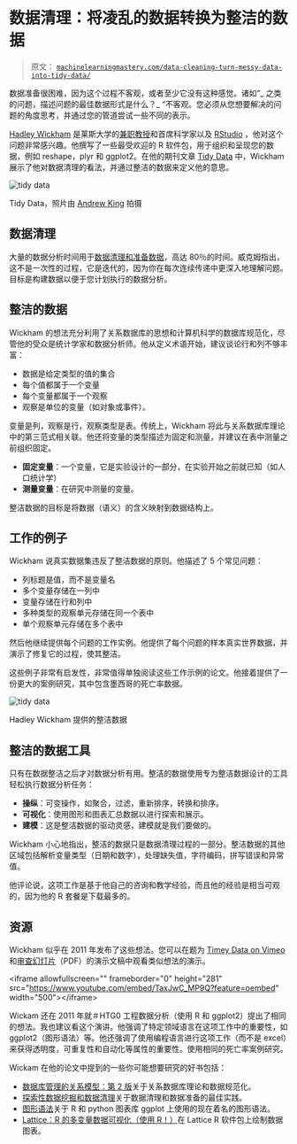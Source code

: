 # 数据清理：将凌乱的数据转换为整洁的数据

> 原文： [`machinelearningmastery.com/data-cleaning-turn-messy-data-into-tidy-data/`](https://machinelearningmastery.com/data-cleaning-turn-messy-data-into-tidy-data/)

数据准备很困难，因为这个过程不客观，或者至少它没有这种感觉。诸如“_ 之类的问题，描述问题的最佳数据形式是什么？_ “不客观。您必须从您想要解决的问题的角度思考，并通过您的管道尝试一些不同的表示。

[Hadley Wickham](http://had.co.nz) 是莱斯大学的[兼职教授](http://www.linkedin.com/pub/hadley-wickham/13/9b6/31)和首席科学家以及 [RStudio](https://www.rstudio.com/) ，他对这个问题非常感兴趣。他撰写了一些最受欢迎的 R 软件包，用于组织和呈现您的数据，例如 reshape，plyr 和 ggplot2。在他的期刊文章 [Tidy Data](http://vita.had.co.nz/papers/tidy-data.pdf) 中，Wickham 展示了他对数据清理的看法，并通过整洁的数据来定义他的意思。

![tidy data](https://3qeqpr26caki16dnhd19sv6by6v-wpengine.netdna-ssl.com/wp-content/uploads/2014/05/tidy-data.jpg)

Tidy Data，照片由 [Andrew King](https://www.flickr.com/photos/watt_dabney/5514730517) 拍摄

## 数据清理

大量的数据分析时间用于[数据清理和准备数据](http://en.wikipedia.org/wiki/Data_cleansing)，高达 80％的时间。威克姆指出，这不是一次性的过程，它是迭代的，因为你在每次连续传递中更深入地理解问题。目标是构建数据以便于您计划执行的数据分析。

## 整洁的数据

Wickham 的想法充分利用了关系数据库的思想和计算机科学的数据库规范化，尽管他的受众是统计学家和数据分析师。他从定义术语开始，建议谈论行和列不够丰富：

*   数据是给定类型的值的集合
*   每个值都属于一个变量
*   每个变量都属于一个观察
*   观察是单位的变量（如对象或事件）。

变量是列，观察是行，观察类型是表。传统上，Wickham 将此与关系数据库理论中的第三范式相关联。他还将变量的类型描述为固定和测量，并建议在表中测量之前组织固定。

*   **固定变量**：一个变量，它是实验设计的一部分，在实验开始之前就已知（如人口统计学）
*   **测量变量**：在研究中测量的变量。

整洁数据的目标是将数据（语义）的含义映射到数据结构上。

## 工作的例子

Wickham 说真实数据集违反了整洁数据的原则。他描述了 5 个常见问题：

*   列标题是值，而不是变量名
*   多个变量存储在一列中
*   变量存储在行和列中
*   多种类型的观察单元存储在同一个表中
*   单个观察单元存储在多个表中

然后他继续提供每个问题的工作实例。他提供了每个问题的样本真实世界数据，并演示了修复它的过程，使其整洁。

这些例子非常有启发性，非常值得单独阅读这些工作示例的论文。他接着提供了一份更大的案例研究，其中包含墨西哥的死亡率数据。

![tidy data](https://3qeqpr26caki16dnhd19sv6by6v-wpengine.netdna-ssl.com/wp-content/uploads/2014/05/tidy-data.png)

Hadley Wickham 提供的整洁数据

## 整洁的数据工具

只有在数据整洁之后才对数据分析有用。整洁的数据使用专为整洁数据设计的工具轻松执行数据分析任务：

*   **操纵**：可变操作，如聚合，过滤，重新排序，转换和排序。
*   **可视化**：使用图形和图表汇总数据以进行探索和展示。
*   **建模**：这是整洁数据的驱动灵感，建模就是我们要做的。

Wickham 小心地指出，整洁的数据只是数据清理过程的一部分。整洁数据的其他区域包括解析变量类型（日期和数字），处理缺失值，字符编码，拼写错误和异常值。

他评论说，这项工作是基于他自己的咨询和教学经验，而且他的经验是相当可观的，因为他的 R 套餐是下载最多的。

## 资源

Wickham 似乎在 2011 年发布了这些想法。您可以在题为 [Timey Data on Vimeo](http://vimeo.com/33727555) 和[审查幻灯片](http://stat405.had.co.nz/lectures/18-tidy-data.pdf)（PDF）的演示文稿中观看类似想法的演示。

&lt;iframe allowfullscreen="" frameborder="0" height="281" src="https://www.youtube.com/embed/TaxJwC_MP9Q?feature=oembed" width="500"&gt;&lt;/iframe&gt;

Wickam 还在 2011 年就＃HTG0 工程数据分析（使用 R 和 ggplot2）提出了相同的想法。我也建议看这个演讲。他强调了特定领域语言在这项工作中的重要性，如 ggplot2（图形语法）等。他还强调了使用编程语言进行这项工作（而不是 excel）来获得透明度，可重复性和自动化等属性的重要性。使用相同的死亡率案例研究。

Wickam 在他的论文中提到的一些你可能想要研究的好书包括：

*   [数据库管理的关系模型：第 2 版](http://www.amazon.com/dp/0201141922?tag=inspiredalgor-20)关于关系数据库理论和数据规范化。
*   [探索性数据挖掘和数据清理](http://www.amazon.com/dp/0471268518?tag=inspiredalgor-20)关于数据清理和数据准备的最佳实践。
*   [图形语法](http://www.amazon.com/dp/0387245448?tag=inspiredalgor-20)关于 R 和 python 图表库 ggplot 上使用的现在着名的图形语法。
*   [Lattice：R 的多变量数据可视化（使用 R！）](http://www.amazon.com/dp/0387759689?tag=inspiredalgor-20)在 Lattice R 软件包上绘制数据图表。